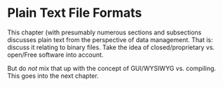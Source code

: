 # Plain Text File Formats

This chapter (with presumably numerous sections and subsections discusses plain
text from the perspective of data management. That is: discuss it relating to
binary files.  Take the idea of closed/proprietary vs. open/Free software into
account.

But do *not* mix that up with the concept of GUI/WYSIWYG vs. compiling. This
goes into the next chapter.
